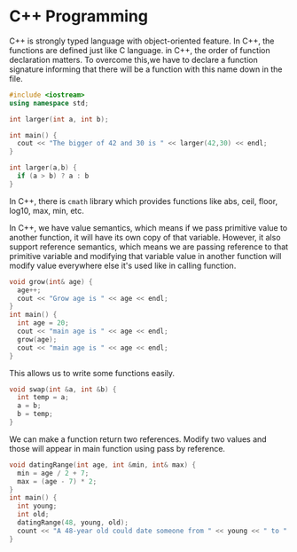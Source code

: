 # C++ Programming

C++ is strongly typed language with object-oriented feature. In C++, the functions are defined just like C language. in C++, the order of function declaration matters. To overcome this,we have to declare a function signature informing that there will be a function with this name down in the file.

```cpp
#include <iostream>
using namespace std;

int larger(int a, int b);

int main() {
  cout << "The bigger of 42 and 30 is " << larger(42,30) << endl;
}

int larger(a,b) {
  if (a > b) ? a : b
}
```

In C++, there is `cmath` library which provides functions like abs, ceil, floor, log10, max, min, etc. 

In C++, we have value semantics, which means if we pass primitive value to another function, it will have its own copy of that variable. However, it also support reference semantics, which means we are passing reference to that primitive variable and modifying that variable value in another function will modify value everywhere else it's used like in calling function.

```cpp
void grow(int& age) {
  age++;
  cout << "Grow age is " << age << endl;
}
int main() {
  int age = 20;
  cout << "main age is " << age << endl;
  grow(age);
  cout << "main age is " << age << endl;
}
```

This allows us to write some functions easily.

```cpp
void swap(int &a, int &b) {
  int temp = a;
  a = b;
  b = temp;
}
```

We can make a function return two references. Modify two values and those will appear in main function using pass by reference.

```cpp
void datingRange(int age, int &min, int& max) {
  min = age / 2 + 7;
  max = (age - 7) * 2;
}
int main() {
  int young; 
  int old;
  datingRange(48, young, old);
  count << "A 48-year old could date someone from " << young << " to " << old << " years old." << endl;
}
```